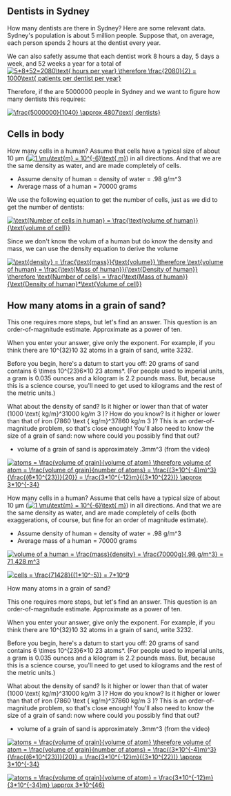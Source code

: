 ## Dentists in Sydney

How many dentists are there in Sydney? Here are some relevant data. Sydney's population is about 5 million people. Suppose that, on average, each person spends 2 hours at the dentist every year. 

We can also safetly assume that each dentist work 8 hours a day, 5 days a week, and 52 weeks a year for a total of <a href="https://www.codecogs.com/eqnedit.php?latex=5*8*52=2080\text{&space;hours&space;per&space;year}&space;\therefore&space;\frac{2080}{2}&space;=&space;1000\text{&space;patients&space;per&space;dentist&space;per&space;year}" target="_blank"><img src="https://latex.codecogs.com/gif.latex?5*8*52=2080\text{&space;hours&space;per&space;year}&space;\therefore&space;\frac{2080}{2}&space;=&space;1000\text{&space;patients&space;per&space;dentist&space;per&space;year}" title="5*8*52=2080\text{ hours per year} \therefore \frac{2080}{2} = 1000\text{ patients per dentist per year}" /></a>

Therefore, if the are 5000000 people in Sydney and we want to figure how many dentists this requires:

<a href="https://www.codecogs.com/eqnedit.php?latex=\frac{5000000}{1040}&space;\approx&space;4807\text{&space;dentists}" target="_blank"><img src="https://latex.codecogs.com/gif.latex?\frac{5000000}{1040}&space;\approx&space;4807\text{&space;dentists}" title="\frac{5000000}{1040} \approx 4807\text{ dentists}" /></a>

## Cells in body

How many cells in a human? Assume that cells have a typical size of about 10 µm (<a href="https://www.codecogs.com/eqnedit.php?latex=1&space;\mu\text{m}&space;=&space;10^{-6}\text{&space;m}" target="_blank"><img src="https://latex.codecogs.com/gif.latex?1&space;\mu\text{m}&space;=&space;10^{-6}\text{&space;m}" title="1 \mu\text{m} = 10^{-6}\text{ m}" /></a>) in all directions. And that we are the same density as water, and are made completely of cells.

* Assume density of human = density of water = .98 g/m^3
* Average mass of a human = 70000 grams

We use the following equation to get the number of cells, just as we did to get the number of dentists:

<a href="https://www.codecogs.com/eqnedit.php?latex=\text{Number&space;of&space;cells&space;in&space;human}&space;=&space;\frac{\text{volume&space;of&space;human}}{\text{volume&space;of&space;cell}}" target="_blank"><img src="https://latex.codecogs.com/gif.latex?\text{Number&space;of&space;cells&space;in&space;human}&space;=&space;\frac{\text{volume&space;of&space;human}}{\text{volume&space;of&space;cell}}" title="\text{Number of cells in human} = \frac{\text{volume of human}}{\text{volume of cell}}" /></a>

Since we don't know the volum of a human but do know the density and mass, we can use the density equation to derive the volume 

<a href="https://www.codecogs.com/eqnedit.php?latex=\text{density}&space;=&space;\frac{\text{mass}}{\text{volume}}&space;\therefore&space;\text{volume&space;of&space;human}&space;=&space;\frac{\text{Mass&space;of&space;human}}{\text{Density&space;of&space;human}}&space;\therefore&space;\text{Number&space;of&space;cells}&space;=&space;\frac{\text{Mass&space;of&space;human}}{\text{Density&space;of&space;human}*\text{Volume&space;of&space;cell}}" target="_blank"><img src="https://latex.codecogs.com/gif.latex?\text{density}&space;=&space;\frac{\text{mass}}{\text{volume}}&space;\therefore&space;\text{volume&space;of&space;human}&space;=&space;\frac{\text{Mass&space;of&space;human}}{\text{Density&space;of&space;human}}&space;\therefore&space;\text{Number&space;of&space;cells}&space;=&space;\frac{\text{Mass&space;of&space;human}}{\text{Density&space;of&space;human}*\text{Volume&space;of&space;cell}}" title="\text{density} = \frac{\text{mass}}{\text{volume}} \therefore \text{volume of human} = \frac{\text{Mass of human}}{\text{Density of human}} \therefore \text{Number of cells} = \frac{\text{Mass of human}}{\text{Density of human}*\text{Volume of cell}}" /></a>

## How many atoms in a grain of sand?

This one requires more steps, but let's find an answer. This question is an order-of-magnitude estimate. Approximate as a power of ten.

When you enter your answer, give only the exponent. For example, if you think there are 10^{32}10
32
  atoms in a grain of sand, write 3232.

Before you begin, here's a datum to start you off: 20 grams of sand contains 6 \times 10^{23}6×10
23
 atoms*. (For people used to imperial units, a gram is 0.035 ounces and a kilogram is 2.2 pounds mass. But, because this is a science course, you'll need to get used to kilograms and the rest of the metric units.)

What about the density of sand? Is it higher or lower than that of water (1000 \text{ kg/m}^31000 kg/m
3
 )? How do you know? Is it higher or lower than that of iron (7860 \text { kg/m}^37860 kg/m 
3
 )? This is an order-of-magnitude problem, so that's close enough! You'll also need to know the size of a grain of sand: now where could you possibly find that out?

 * volume of a grain of sand is approximately .3mm^3 (from the video)

 <a href="https://www.codecogs.com/eqnedit.php?latex=atoms&space;=&space;\frac{volume&space;of&space;grain}{volume&space;of&space;atom}&space;\therefore&space;volume&space;of&space;atom&space;=&space;\frac{volume&space;of&space;grain}{number&space;of&space;atoms}&space;=&space;\frac{(3*10^{-4}m)^3}{\frac{(6*10^{23})}{20}}&space;=&space;\frac{3*10^{-12}m}{(3*10^{22})}&space;\approx&space;3*10^{-34}" target="_blank"><img src="https://latex.codecogs.com/gif.latex?atoms&space;=&space;\frac{volume&space;of&space;grain}{volume&space;of&space;atom}&space;\therefore&space;volume&space;of&space;atom&space;=&space;\frac{volume&space;of&space;grain}{number&space;of&space;atoms}&space;=&space;\frac{(3*10^{-4}m)^3}{\frac{(6*10^{23})}{20}}&space;=&space;\frac{3*10^{-12}m}{(3*10^{22})}&space;\approx&space;3*10^{-34}" title="atoms = \frac{volume of grain}{volume of atom} \therefore volume of atom = \frac{volume of grain}{number of atoms} = \frac{(3*10^{-4}m)^3}{\frac{(6*10^{23})}{20}} = \frac{3*10^{-12}m}{(3*10^{22})} \approx 3*10^{-34}" /></a>

How many cells in a human? Assume that cells have a typical size of about 10 µm (<a href="https://www.codecogs.com/eqnedit.php?latex=1&space;\mu\text{m}&space;=&space;10^{-6}\text{&space;m}" target="_blank"><img src="https://latex.codecogs.com/gif.latex?1&space;\mu\text{m}&space;=&space;10^{-6}\text{&space;m}" title="1 \mu\text{m} = 10^{-6}\text{ m}" /></a>) in all directions. And that we are the same density as water, and are made completely of cells (both exaggerations, of course, but fine for an order of magnitude estimate).

* Assume density of human = density of water = .98 g/m^3
* Average mass of a human = 70000 grams

<a href="https://www.codecogs.com/eqnedit.php?latex=volume&space;of&space;a&space;human&space;=&space;\frac{mass}{density}&space;=&space;\frac{70000g}{.98&space;g/m^3}&space;=&space;71,428&space;m^3" target="_blank"><img src="https://latex.codecogs.com/gif.latex?volume&space;of&space;a&space;human&space;=&space;\frac{mass}{density}&space;=&space;\frac{70000g}{.98&space;g/m^3}&space;=&space;71,428&space;m^3" title="volume of a human = \frac{mass}{density} = \frac{70000g}{.98 g/m^3} = 71,428 m^3" /></a>

<a href="https://www.codecogs.com/eqnedit.php?latex=cells&space;=&space;\frac{71428}{(1*10^-5)}&space;=&space;7*10^9" target="_blank"><img src="https://latex.codecogs.com/gif.latex?cells&space;=&space;\frac{71428}{(1*10^-5)}&space;=&space;7*10^9" title="cells = \frac{71428}{(1*10^-5)} = 7*10^9" /></a>

How many atoms in a grain of sand?

This one requires more steps, but let's find an answer. This question is an order-of-magnitude estimate. Approximate as a power of ten.

When you enter your answer, give only the exponent. For example, if you think there are 10^{32}10
32
  atoms in a grain of sand, write 3232.

Before you begin, here's a datum to start you off: 20 grams of sand contains 6 \times 10^{23}6×10
23
 atoms*. (For people used to imperial units, a gram is 0.035 ounces and a kilogram is 2.2 pounds mass. But, because this is a science course, you'll need to get used to kilograms and the rest of the metric units.)

What about the density of sand? Is it higher or lower than that of water (1000 \text{ kg/m}^31000 kg/m
3
 )? How do you know? Is it higher or lower than that of iron (7860 \text { kg/m}^37860 kg/m
3
 )? This is an order-of-magnitude problem, so that's close enough! You'll also need to know the size of a grain of sand: now where could you possibly find that out?

 * volume of a grain of sand is approximately .3mm^3 (from the video)

 <a href="https://www.codecogs.com/eqnedit.php?latex=atoms&space;=&space;\frac{volume&space;of&space;grain}{volume&space;of&space;atom}&space;\therefore&space;volume&space;of&space;atom&space;=&space;\frac{volume&space;of&space;grain}{number&space;of&space;atoms}&space;=&space;\frac{(3*10^{-4}m)^3}{\frac{(6*10^{23})}{20}}&space;=&space;\frac{3*10^{-12}m}{(3*10^{22})}&space;\approx&space;3*10^{-34}" target="_blank"><img src="https://latex.codecogs.com/gif.latex?atoms&space;=&space;\frac{volume&space;of&space;grain}{volume&space;of&space;atom}&space;\therefore&space;volume&space;of&space;atom&space;=&space;\frac{volume&space;of&space;grain}{number&space;of&space;atoms}&space;=&space;\frac{(3*10^{-4}m)^3}{\frac{(6*10^{23})}{20}}&space;=&space;\frac{3*10^{-12}m}{(3*10^{22})}&space;\approx&space;3*10^{-34}" title="atoms = \frac{volume of grain}{volume of atom} \therefore volume of atom = \frac{volume of grain}{number of atoms} = \frac{(3*10^{-4}m)^3}{\frac{(6*10^{23})}{20}} = \frac{3*10^{-12}m}{(3*10^{22})} \approx 3*10^{-34}" /></a>

<a href="https://www.codecogs.com/eqnedit.php?latex=atoms&space;=&space;\frac{volume&space;of&space;grain}{volume&space;of&space;atom}&space;=&space;\frac{3*10^{-12}m}{3*10^{-34}m}&space;\approx&space;3*10^{46}" target="_blank"><img src="https://latex.codecogs.com/gif.latex?atoms&space;=&space;\frac{volume&space;of&space;grain}{volume&space;of&space;atom}&space;=&space;\frac{3*10^{-12}m}{3*10^{-34}m}&space;\approx&space;3*10^{46}" title="atoms = \frac{volume of grain}{volume of atom} = \frac{3*10^{-12}m}{3*10^{-34}m} \approx 3*10^{46}" /></a>
